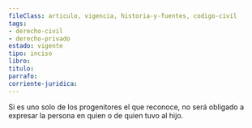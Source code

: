 ```yaml
---
fileClass: articulo, vigencia, historia-y-fuentes, codigo-civil
tags:
- derecho-civil
- derecho-privado
estado: vigente
tipo: inciso
libro:
titulo:
parrafo:
corriente-juridica:
---
```

Si es uno solo de los progenitores el que reconoce, no será obligado a expresar la persona en quien o de quien tuvo al hijo.